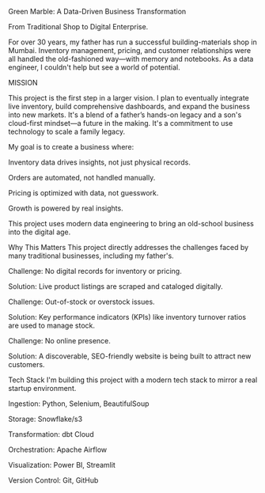 Green Marble: A Data-Driven Business Transformation

From Traditional Shop to Digital Enterprise.

For over 30 years, my father has run a successful building-materials shop in Mumbai. Inventory management, pricing, and customer relationships were all handled the old-fashioned way—with memory and notebooks. As a data engineer, I couldn't help but see a world of potential.

MISSION

This project is the first step in a larger vision. I plan to eventually integrate live inventory, build comprehensive dashboards, and expand the business into new markets. It's a blend of a father’s hands-on legacy and a son's cloud-first mindset—a future in the making.
It's a commitment to use technology to scale a family legacy.

My goal is to create a business where:

Inventory data drives insights, not just physical records.

Orders are automated, not handled manually.

Pricing is optimized with data, not guesswork.

Growth is powered by real insights.

This project uses modern data engineering to bring an old-school business into the digital age.

Why This Matters
This project directly addresses the challenges faced by many traditional businesses, including my father's.

Challenge: No digital records for inventory or pricing.

Solution: Live product listings are scraped and cataloged digitally.

Challenge: Out-of-stock or overstock issues.

Solution: Key performance indicators (KPIs) like inventory turnover ratios are used to manage stock.

Challenge: No online presence.

Solution: A discoverable, SEO-friendly website is being built to attract new customers.

Tech Stack
I'm building this project with a modern tech stack to mirror a real startup environment.

Ingestion: Python, Selenium, BeautifulSoup

Storage: Snowflake/s3

Transformation: dbt Cloud

Orchestration: Apache Airflow

Visualization: Power BI, Streamlit

Version Control: Git, GitHub








